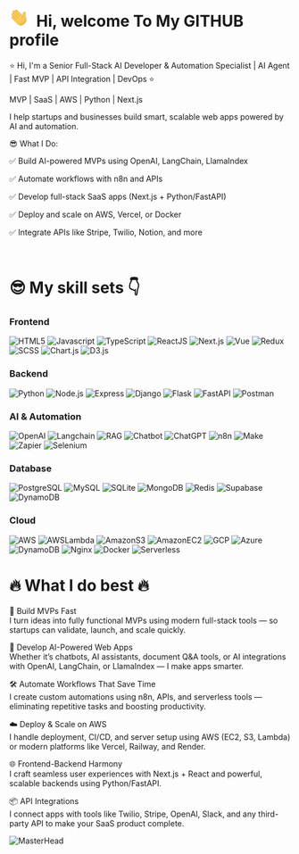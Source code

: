 # <img src="./hi.gif" alt="hii" width="35" />&nbsp;<b> Hi, welcome To My GITHUB profile </b>

<!-- <img align="right" src="https://i.pinimg.com/originals/cd/d9/76/cdd97628928661edc4902fa9d97342c5.jpg" width="200"/> -->

<p aligh="left">
<p>
  ⭐ Hi, I'm a Senior Full-Stack AI Developer & Automation Specialist | AI Agent | Fast MVP | API Integration | DevOps ⭐
</p> 
MVP | SaaS | AWS | Python | Next.js

I help startups and businesses build smart, scalable web apps powered by AI and automation.
<p>
😎 What I Do:
<p>✅ Build AI-powered MVPs using OpenAI, LangChain, LlamaIndex</p>
<p>✅ Automate workflows with n8n and APIs</p>
<p>✅ Develop full-stack SaaS apps (Next.js + Python/FastAPI)</p>
<p>✅ Deploy and scale on AWS, Vercel, or Docker</p>
<p>✅ Integrate APIs like Stripe, Twilio, Notion, and more</p>
</p>
</p>
<br>

<h1>😎 My skill sets 👇</h1>

<p>
  <h3>
    Frontend
  </h3>
  <span>
    <img alt="HTML5" src="https://img.shields.io/badge/-HTML5-E34F26?style=flat-square&logo=html5&logoColor=white" />
    <img alt="Javascript" src="https://img.shields.io/badge/-JavaScript-F7DF1E?style=flat-square&logo=javascript&logoColor=black" />
    <img alt="TypeScript" src="https://img.shields.io/badge/-TypeScript-3178c6?style=flat-square&logo=typescript&logoColor=white">
    <img alt="ReactJS" src="https://img.shields.io/badge/-ReactJS-45b8d8?style=flat-square&logo=react&logoColor=white" />
    <img alt="Next.js" src="https://img.shields.io/badge/NextJS-ED8B00?style?style=flat-square&logo=Next.js&logoColor=white" />
    <img alt="Vue" src="https://img.shields.io/badge/-Vue-8DD6F9?style=flat-square&logo=Vue.js&logoColor=white" />
    <img alt="Redux" src="https://img.shields.io/badge/-Redux-764ABC?style=flat-square&logo=redux&logoColor=white" />
    <img alt="SCSS" src="https://img.shields.io/badge/-TailWindCSS-fdf8fd?style=flat-square&logo=TailwindCSS&logoColor=db6bd1" />
    <img alt="Chart.js" src="https://img.shields.io/badge/ChartJS-7dwe31?style?style=flat-square&logo=Chart.js&logoColor=white" />
    <img alt="D3.js" src="https://img.shields.io/badge/D3-170834?style?style=flat-square&logo=D3&logoColor=white" />
  </span>
  <h3>
    Backend
  </h3>
  <span>
    <img alt="Python" src="https://img.shields.io/badge/-Python-3f7637?style=flat-square&logo=Python&logoColor=white" />
    <img alt="Node.js" src="https://img.shields.io/badge/-Node.js-801f95?style=flat-square&logo=Node.js&logoColor=white">
    <img alt="Express" src="https://img.shields.io/badge/-Express-302922?style=flat-square&logo=Express&logoColor=white" />
    <img alt="Django" src="https://img.shields.io/badge/-Django-white?style=flat-square&logo=Django&logoColor=darkgreen" />
    <img alt="Flask" src="https://img.shields.io/badge/-Flask-ffca28?style=flat-square&logo=Flask&logoColor=gray" />
    <img alt="FastAPI" src="https://img.shields.io/badge/-FastAPI-F05032?style=flat-square&logo=FastAPI&logoColor=white" />
    <img alt="Postman" src="https://img.shields.io/badge/-Postman-FF6C37?style=flat-square&logo=postman&logoColor=white" />
  </span>
  <h3>
    AI & Automation
  </h3>
  <span>
    <img alt="OpenAI" src="https://img.shields.io/badge/-OpenAI-859743?style=flat-square&logo=OpenAI&logoColor=white" />
    <img alt="Langchain" src="https://img.shields.io/badge/-LangChain-693010?style=flat-square&logo=LangChain&logoColor=white">
    <img alt="RAG" src="https://img.shields.io/badge/-RAG-502972?style=flat-square&logo=RAG&logoColor=white" />
    <img alt="Chatbot" src="https://img.shields.io/badge/-Chatbot-white?style=flat-square&logo=Chatbot&logoColor=darkgreen" />
    <img alt="ChatGPT" src="https://img.shields.io/badge/-ChatGPT-002930?style=flat-square&logo=ChatGPT&logoColor=gray" />
    <img alt="n8n" src="https://img.shields.io/badge/-n8n-e03482?style=flat-square&logo=n8n&logoColor=white" />
    <img alt="Make" src="https://img.shields.io/badge/-Make-a83011?style=flat-square&logo=Make&logoColor=white" />
    <img alt="Zapier" src="https://img.shields.io/badge/-Zapier-0193d3?style=flat-square&logo=Zapier&logoColor=white" />
    <img alt="Selenium" src="https://img.shields.io/badge/-Selenium-2f76f4?style=flat-square&logo=Selenium&logoColor=white" />
  </span>
  <h3>
  Database
  </h3>
  <span>
    <img alt="PostgreSQL" src="https://img.shields.io/badge/-PostgreSQL-630100?style=flat-square&logo=PostgreSQL&logoColor=white" />
    <img alt="MySQL" src="https://img.shields.io/badge/-MySQL-309967?style=flat-square&logo=MySQL&logoColor=white">
    <img alt="SQLite" src="https://img.shields.io/badge/-SQLite-000089?style=flat-square&logo=SQLite&logoColor=white" />
    <img alt="MongoDB" src="https://img.shields.io/badge/-MongoDB-gold?style=flat-square&logo=MongoDB&logoColor=darkgreen" />
    <img alt="Redis" src="https://img.shields.io/badge/-Redis-468933?style=flat-square&logo=Redis&logoColor=gray" />
    <img alt="Supabase" src="https://img.shields.io/badge/-Supabase-804932?style=flat-square&logo=Supabase&logoColor=white" />
    <img alt="DynamoDB" src="https://img.shields.io/badge/-DynamoDB-FF6C37?style=flat-square&logo=DynamoDB&logoColor=white" />
  </span>
  <h3>
  Cloud
  </h3>
  <span>
    <img alt="AWS" src="https://img.shields.io/badge/-AWS-8DD6F9?style=flat-square&logo=AWS&logoColor=white" />
    <img alt="AWSLambda" src="https://img.shields.io/badge/-AWS Lambda-672777?style=flat-square&logo=AWSLambda&logoColor=white" />
    <img alt="AmazonS3" src="https://img.shields.io/badge/-Amazon S3-F05032?style=flat-square&logo=AmazonS3&logoColor=white" />
    <img alt="AmazonEC2" src="https://img.shields.io/badge/-Amazon EC2-white?style=flat-square&logo=AmazonEC2&logoColor=darkgreen" />
    <img alt="GCP" src="https://img.shields.io/badge/-GCP-ffca28?style=flat-square&logo=GCP&logoColor=gray" />
    <img alt="Azure" src="https://img.shields.io/badge/-Azure-302922?style=flat-square&logo=Azure&logoColor=white" />
    <img alt="DynamoDB" src="https://img.shields.io/badge/-DynamoDB-FF6C37?style=flat-square&logo=DynamoDB&logoColor=white" />
    <img alt="Nginx" src="https://img.shields.io/badge/-Nginx-801f95?style=flat-square&logo=Nginx&logoColor=white">
    <img alt="Docker" src="https://img.shields.io/badge/-Docker-302922?style=flat-square&logo=Docker&logoColor=white" />
    <img alt="Serverless" src="https://img.shields.io/badge/-Serverless-302922?style=flat-square&logo=Serverless&logoColor=white" />
  </span>
</p>

<h1>🔥 What I do best 🔥</h1>
<p>

🚀 Build MVPs Fast\
I turn ideas into fully functional MVPs using modern full-stack tools — so startups can validate, launch, and scale quickly.

🤖 Develop AI-Powered Web Apps\
Whether it’s chatbots, AI assistants, document Q&A tools, or AI integrations with OpenAI, LangChain, or LlamaIndex — I make apps smarter.

🛠️ Automate Workflows That Save Time\
I create custom automations using n8n, APIs, and serverless tools — eliminating repetitive tasks and boosting productivity.

☁️ Deploy & Scale on AWS\
I handle deployment, CI/CD, and server setup using AWS (EC2, S3, Lambda) or modern platforms like Vercel, Railway, and Render.

🌐 Frontend-Backend Harmony\
I craft seamless user experiences with Next.js + React and powerful, scalable backends using Python/FastAPI.

📦 API Integrations\
I connect apps with tools like Twilio, Stripe, OpenAI, Slack, and any third-party API to make your SaaS product complete.


![MasterHead](https://raw.githubusercontent.com/bornmay/bornmay/Update/svg/Bottom.svg)

</p>
